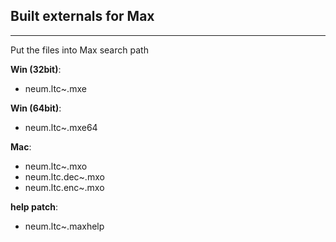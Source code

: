 ## Built externals for Max  
-----------------
Put the files into Max search path   

**Win (32bit)**:  
  - neum.ltc~.mxe  

**Win (64bit)**:  
  - neum.ltc~.mxe64    

**Mac**:  
  - neum.ltc~.mxo  
  - neum.ltc.dec~.mxo  
  - neum.ltc.enc~.mxo   
   
**help patch**:  
  - neum.ltc~.maxhelp  
